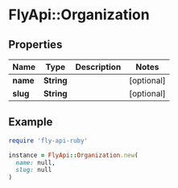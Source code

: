 # FlyApi::Organization

## Properties

| Name | Type | Description | Notes |
| ---- | ---- | ----------- | ----- |
| **name** | **String** |  | [optional] |
| **slug** | **String** |  | [optional] |

## Example

```ruby
require 'fly-api-ruby'

instance = FlyApi::Organization.new(
  name: null,
  slug: null
)
```

